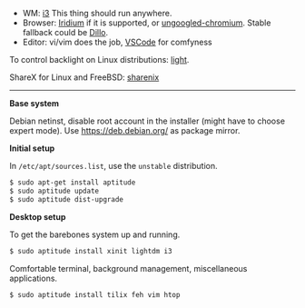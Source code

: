 - WM: [i3](https://i3wm.org/) This thing should run anywhere.
- Browser: [Iridium](https://iridiumbrowser.de/) if it is supported, or [ungoogled-chromium](https://github.com/Eloston/ungoogled-chromium). Stable fallback could be [Dillo](https://www.dillo.org/).
- Editor: vi/vim does the job, [VSCode](https://code.visualstudio.com/) for comfyness

To control backlight on Linux distributions: [light](https://github.com/haikarainen/light).

ShareX for Linux and FreeBSD: [sharenix](https://github.com/Francesco149/sharenix)

---

__Base system__

Debian netinst, disable root account in the installer (might have to choose expert mode). Use https://deb.debian.org/ as package mirror.

__Initial setup__

In `/etc/apt/sources.list`, use the `unstable` distribution.

```bash
$ sudo apt-get install aptitude
$ sudo aptitude update
$ sudo aptitude dist-upgrade
```

__Desktop setup__

To get the barebones system up and running.

```bash
$ sudo aptitude install xinit lightdm i3
```

Comfortable terminal, background management, miscellaneous applications.

```bash
$ sudo aptitude install tilix feh vim htop
```
